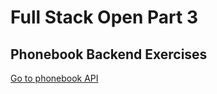 # Full Stack Open Part 3 
## Phonebook Backend Exercises

[Go to phonebook API](https://serene-ridge-12266.herokuapp.com/api/persons)